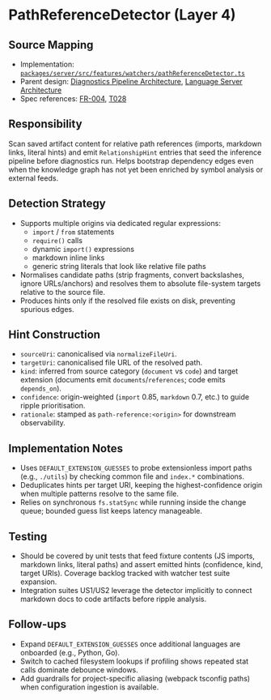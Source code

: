# PathReferenceDetector (Layer 4)

## Source Mapping
- Implementation: [`packages/server/src/features/watchers/pathReferenceDetector.ts`](../../../packages/server/src/features/watchers/pathReferenceDetector.ts)
- Parent design: [Diagnostics Pipeline Architecture](../../layer-3/diagnostics-pipeline.mdmd.md), [Language Server Architecture](../../layer-3/language-server-architecture.mdmd.md)
- Spec references: [FR-004](../../../specs/001-link-aware-diagnostics/spec.md#functional-requirements), [T028](../../../specs/001-link-aware-diagnostics/tasks.md)

## Responsibility
Scan saved artifact content for relative path references (imports, markdown links, literal hints) and emit `RelationshipHint` entries that seed the inference pipeline before diagnostics run. Helps bootstrap dependency edges even when the knowledge graph has not yet been enriched by symbol analysis or external feeds.

## Detection Strategy
- Supports multiple origins via dedicated regular expressions:
  - `import` / `from` statements
  - `require()` calls
  - dynamic `import()` expressions
  - markdown inline links
  - generic string literals that look like relative file paths
- Normalises candidate paths (strip fragments, convert backslashes, ignore URLs/anchors) and resolves them to absolute file-system targets relative to the source file.
- Produces hints only if the resolved file exists on disk, preventing spurious edges.

## Hint Construction
- `sourceUri`: canonicalised via `normalizeFileUri`.
- `targetUri`: canonicalised file URL of the resolved path.
- `kind`: inferred from source category (`document` vs `code`) and target extension (documents emit `documents`/`references`; code emits `depends_on`).
- `confidence`: origin-weighted (`import` 0.85, `markdown` 0.7, etc.) to guide ripple prioritisation.
- `rationale`: stamped as `path-reference:<origin>` for downstream observability.

## Implementation Notes
- Uses `DEFAULT_EXTENSION_GUESSES` to probe extensionless import paths (e.g., `./utils`) by checking common file and `index.*` combinations.
- Deduplicates hints per target URI, keeping the highest-confidence origin when multiple patterns resolve to the same file.
- Relies on synchronous `fs.statSync` while running inside the change queue; bounded guess list keeps latency manageable.

## Testing
- Should be covered by unit tests that feed fixture contents (JS imports, markdown links, literal paths) and assert emitted hints (confidence, kind, target URIs). Coverage backlog tracked with watcher test suite expansion.
- Integration suites US1/US2 leverage the detector implicitly to connect markdown docs to code artifacts before ripple analysis.

## Follow-ups
- Expand `DEFAULT_EXTENSION_GUESSES` once additional languages are onboarded (e.g., Python, Go).
- Switch to cached filesystem lookups if profiling shows repeated stat calls dominate debounce windows.
- Add guardrails for project-specific aliasing (webpack tsconfig paths) when configuration ingestion is available.
